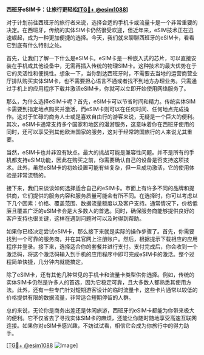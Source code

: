 **西班牙eSIM卡：让旅行更轻松[[TG💪+ @esim1088](https://t.me/s/esim1088)]**

对于计划前往西班牙的旅行者来说，选择合适的手机卡或流量卡是一个非常重要的决定。在西班牙，传统的实体SIM卡仍然很受欢迎，但近年来，eSIM技术正在迅速崛起，成为一种更加便捷的选择。今天，我们就来聊聊西班牙的eSIM卡，看看它到底有什么特别之处。

首先，让我们了解一下什么是eSIM卡。eSIM卡是一种嵌入式的芯片，可以直接安装在手机或其他设备中，无需再插入传统的物理SIM卡。这种技术的最大优势在于它的灵活性和便携性。想象一下，当你到达西班牙时，不需要去当地的运营商营业厅排队购买实体SIM卡，也不需要担心语言不通或者找不到地方办理业务。只需通过手机上的应用程序下载并激活eSIM卡，你就可以立即开始使用网络服务了。

那么，为什么选择eSIM卡呢？首先，eSIM卡可以节省时间和精力。传统实体SIM卡需要到指定地点购买并激活，而eSIM卡则可以在任何时间、任何地点完成操作。这对于忙碌的商务人士或是喜欢自由行的游客来说，无疑是一个巨大的便利。其次，eSIM卡通常支持多个国家和地区的漫游服务，这意味着你在西班牙使用的同时，还可以享受到其他欧洲国家的服务，这对于经常跨国旅行的人来说尤其重要。

当然，eSIM卡也并非没有缺点。最大的挑战可能是兼容性问题。并不是所有的手机都支持eSIM功能，因此在购买之前，你需要确认自己的设备是否支持这项技术。此外，虽然eSIM卡的初始设置可能有些复杂，但一旦成功激活，它的使用体验是非常流畅的。

接下来，我们来谈谈如何选择适合自己的eSIM卡。市面上有许多不同的品牌和提供商，它们提供的服务内容和服务质量可能会有所不同。在选择时，你可以考虑以下几个因素：价格、覆盖范围、数据流量额度以及客户支持。通常情况下，价格低廉且覆盖广泛的eSIM卡会是大多数人的首选。同时，确保服务商能够提供良好的客户支持也很关键，这样在遇到问题时可以及时得到帮助。

如果你已经决定尝试eSIM卡，那么接下来就是实际的操作步骤了。首先，你需要找到一个可靠的服务商，并在其官网上注册账户。然后，根据提示下载相应的应用程序并登录。接下来，选择适合你的套餐并进行支付。支付完成后，你会收到一个激活码，将这个激活码输入到手机的应用程序中即可完成eSIM卡的激活。整个过程简单快捷，几分钟内就能搞定。

除了eSIM卡，还有其他几种常见的手机卡和流量卡类型供你选择。例如，传统的实体SIM卡仍然是许多人的首选，因为它稳定可靠，且大多数人都熟悉其使用方法。此外，还有一些专门针对短期游客设计的临时流量卡，这些卡片通常以较低的价格提供有限的数据流量，非常适合短期停留的人群。

总的来说，无论你是商务出差还是休闲旅游，西班牙的eSIM卡都能为你带来极大的便利。它不仅省去了寻找实体SIM卡的麻烦，还能让你随时随地享受高速互联网连接。如果你对eSIM卡感兴趣，不妨试试看，相信它会成为你旅行中的得力助手。

[[TG💪+ @esim1088](https://t.me/s/esim1088) ![Image](https://i.postimg.cc/4NQfJmqS/Snipaste-2025-05-13-00-14-12.png)]